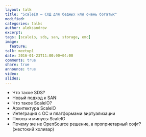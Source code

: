 ```yaml
---
layout: talk
title: "ScaleIO — СХД для бедных или очень богатых"
modified:
categories: talks
author: aleksandrov
excerpt:
tags: [scaleio, sds, san, storage, emc]
image:
  feature:
talk: meetup1
date: 2016-01-23T11:00:00+04:00
comments: true
share: true
announce: true
video:
slides: 
---
```


* Что такое SDS?
* Новый подход к SAN
* Что такое ScaleIO?
* Архитектура ScaleIO
* Интеграция с ОС и платформами виртуализации
* Плюсы и минусы ScaleIO
* Почему же не OpenSource решение, а проприетарный софт? (жестокий холивар)
